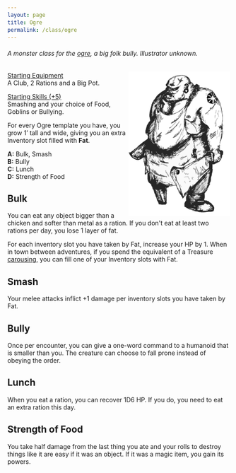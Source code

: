 ```yaml
---
layout: page
title: Ogre
permalink: /class/ogre
---
```



###### A monster class for the [ogre](https://saltygoo.github.io/monsters/ogre), a big folk bully. Illustrator unknown.

<img align="right" width=230px  src="/images/ogre.png">

<ins>Starting Equipment</ins><br>
A Club, 2 Rations and a Big Pot.

<ins>Starting Skills (+5)</ins><br>
Smashing and your choice of Food, Goblins or Bullying.

For every Ogre template you have, you grow 1’ tall and wide, giving you an extra Inventory slot filled with **Fat**.

**A:** Bulk, Smash<br>
**B:** Bully<br>
**C:** Lunch<br>
**D:** Strength of Food<br>

## Bulk
You can eat any object bigger than a chicken and softer than metal as a ration. If you don't eat at least two rations per day, you lose 1 layer of fat.

For each inventory slot you have taken by Fat, increase your HP by 1. When in town between adventures, if you spend the equivalent of a Treasure [carousing](/2020/11/09/base-rules/), you can fill one of your Inventory slots with Fat.

## Smash
Your melee attacks inflict +1 damage per inventory slots you have taken by Fat.

## Bully
Once per encounter, you can give a one-word command to a humanoid that is smaller than you. The creature can choose to fall prone instead of obeying the order.

## Lunch
When you eat a ration, you can recover 1D6 HP. If you do, you need to eat an extra ration this day.

## Strength of Food
You take half damage from the last thing you ate and your rolls to destroy things like it are easy if it was an object. If it was a magic item, you gain its powers.
